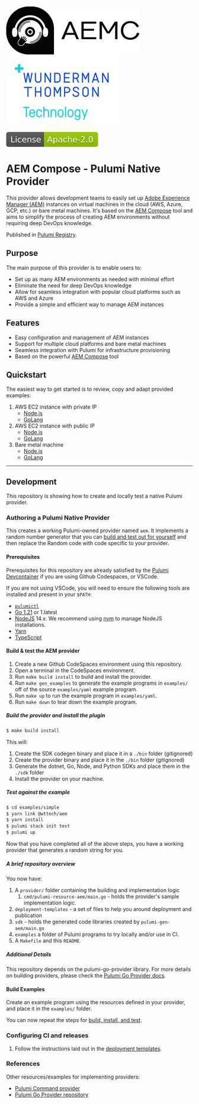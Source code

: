 ![AEM Compose Logo](docs/logo-with-text.png)
[![WTT Logo](docs/wtt-logo.png)](https://www.wundermanthompson.com/service/technology)

[![Apache License, Version 2.0, January 2004](docs/apache-license-badge.svg)](http://www.apache.org/licenses/)

# AEM Compose - Pulumi Native Provider

This provider allows development teams to easily set up [Adobe Experience Manager (AEM)](https://business.adobe.com/products/experience-manager/adobe-experience-manager.html) instances on virtual machines in the cloud (AWS, Azure, GCP, etc.) or bare metal machines.
It's based on the [AEM Compose](https://github.com/wttech/aemc) tool and aims to simplify the process of creating AEM environments without requiring deep DevOps knowledge.

Published in [Pulumi Registry](https://www.pulumi.com/registry/packages/aem-native/).

## Purpose

The main purpose of this provider is to enable users to:

- Set up as many AEM environments as needed with minimal effort
- Eliminate the need for deep DevOps knowledge
- Allow for seamless integration with popular cloud platforms such as AWS and Azure
- Provide a simple and efficient way to manage AEM instances

## Features

- Easy configuration and management of AEM instances
- Support for multiple cloud platforms and bare metal machines
- Seamless integration with Pulumi for infrastructure provisioning
- Based on the powerful [AEM Compose](https://github.com/wttech/aemc) tool

## Quickstart

The easiest way to get started is to review, copy and adapt provided examples:

1. AWS EC2 instance with private IP
   * [Node.js](examples/nodejs_aws_ssm)
   * [GoLang](examples/go_aws_ssm)
2. AWS EC2 instance with public IP
   * [Node.js](examples/nodejs_aws_ssh)
   * [GoLang](examples/go_aws_ssh)
3. Bare metal machine
   * [Node.js](examples/nodejs_bare_metal)
   * [GoLang](examples/go_bare_metal)

- - -

## Development

This repository is showing how to create and locally test a native Pulumi provider.

### Authoring a Pulumi Native Provider

This creates a working Pulumi-owned provider named `aem`.
It implements a random number generator that you can [build and test out for yourself](#test-against-the-example) and then replace the Random code with code specific to your provider.


#### Prerequisites

Prerequisites for this repository are already satisfied by the [Pulumi Devcontainer](https://github.com/pulumi/devcontainer) if you are using Github Codespaces, or VSCode.

If you are not using VSCode, you will need to ensure the following tools are installed and present in your `$PATH`:

* [`pulumictl`](https://github.com/pulumi/pulumictl#installation)
* [Go 1.21](https://golang.org/dl/) or 1.latest
* [NodeJS](https://nodejs.org/en/) 14.x.  We recommend using [nvm](https://github.com/nvm-sh/nvm) to manage NodeJS installations.
* [Yarn](https://yarnpkg.com/)
* [TypeScript](https://www.typescriptlang.org/)


#### Build & test the AEM provider

1. Create a new Github CodeSpaces environment using this repository.
1. Open a terminal in the CodeSpaces environment.
1. Run `make build install` to build and install the provider.
1. Run `make gen_examples` to generate the example programs in `examples/` off of the source `examples/yaml` example program.
1. Run `make up` to run the example program in `examples/yaml`.
1. Run `make down` to tear down the example program.

##### Build the provider and install the plugin

   ```bash
   $ make build install
   ```
   
This will:

1. Create the SDK codegen binary and place it in a `./bin` folder (gitignored)
2. Create the provider binary and place it in the `./bin` folder (gitignored)
3. Generate the dotnet, Go, Node, and Python SDKs and place them in the `./sdk` folder
4. Install the provider on your machine.

##### Test against the example
   
```bash
$ cd examples/simple
$ yarn link @wttech/aem
$ yarn install
$ pulumi stack init test
$ pulumi up
```

Now that you have completed all of the above steps, you have a working provider that generates a random string for you.

##### A brief repository overview

You now have:

1. A `provider/` folder containing the building and implementation logic
    1. `cmd/pulumi-resource-aem/main.go` - holds the provider's sample implementation logic.
2. `deployment-templates` - a set of files to help you around deployment and publication
3. `sdk` - holds the generated code libraries created by `pulumi-gen-aem/main.go`
4. `examples` a folder of Pulumi programs to try locally and/or use in CI.
5. A `Makefile` and this `README`.

##### Additional Details

This repository depends on the pulumi-go-provider library. For more details on building providers, please check
the [Pulumi Go Provider docs](https://github.com/pulumi/pulumi-go-provider).

#### Build Examples

Create an example program using the resources defined in your provider, and place it in the `examples/` folder.

You can now repeat the steps for [build, install, and test](#test-against-the-example).

### Configuring CI and releases

1. Follow the instructions laid out in the [deployment templates](./deployment-templates/README-DEPLOYMENT.md).

### References

Other resources/examples for implementing providers:
* [Pulumi Command provider](https://github.com/pulumi/pulumi-command/blob/master/provider/pkg/provider/provider.go)
* [Pulumi Go Provider repository](https://github.com/pulumi/pulumi-go-provider)
